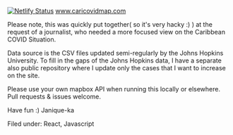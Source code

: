[![Netlify Status](https://api.netlify.com/api/v1/badges/53d9d6af-6934-4b01-a7d8-5c675882e32d/deploy-status)](https://app.netlify.com/sites/determined-blackwell-e8c2d9/deploys)  www.caricovidmap.com 

Please note, this was quickly put together( so it's very hacky :) ) at the request of a journalist, who needed a more focused view on the Caribbean COVID Situation.

Data source is the CSV files updated semi-regularly by the Johns Hopkins University.
To fill in the gaps of the Johns Hopkins data, I have a separate also public repository where I update only the cases that I want to increase on the site.

Please use your own mapbox API when running this locally or elsewhere.
Pull requests & issues welcome.

Have fun :) 
Janique-ka


Filed under: React, Javascript
